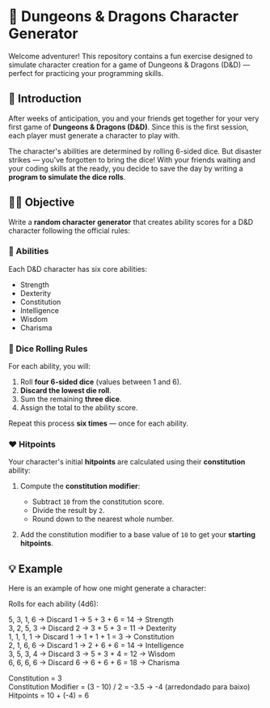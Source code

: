 # 🐉 Dungeons & Dragons Character Generator

Welcome adventurer! This repository contains a fun exercise designed to simulate character creation for a game of Dungeons & Dragons (D&D) — perfect for practicing your programming skills.

## 🎲 Introduction

After weeks of anticipation, you and your friends get together for your very first game of **Dungeons & Dragons (D&D)**. Since this is the first session, each player must generate a character to play with.

The character's abilities are determined by rolling 6-sided dice. But disaster strikes — you've forgotten to bring the dice! With your friends waiting and your coding skills at the ready, you decide to save the day by writing a **program to simulate the dice rolls**.

## 🧙‍♂️ Objective

Write a **random character generator** that creates ability scores for a D&D character following the official rules:

### 🧠 Abilities

Each D&D character has six core abilities:

- Strength
- Dexterity
- Constitution
- Intelligence
- Wisdom
- Charisma

### 🎲 Dice Rolling Rules

For each ability, you will:
1. Roll **four 6-sided dice** (values between 1 and 6).
2. **Discard the lowest die roll**.
3. Sum the remaining **three dice**.
4. Assign the total to the ability score.

Repeat this process **six times** — once for each ability.

### ❤️ Hitpoints

Your character's initial **hitpoints** are calculated using their **constitution** ability:

1. Compute the **constitution modifier**:
   - Subtract `10` from the constitution score.
   - Divide the result by `2`.
   - Round down to the nearest whole number.

2. Add the constitution modifier to a base value of `10` to get your **starting hitpoints**.

## 💡 Example

Here is an example of how one might generate a character:                     
                      
Rolls for each ability (4d6):                
                    
5, 3, 1, 6 → Discard 1 → 5 + 3 + 6 = 14 → Strength           
3, 2, 5, 3 → Discard 2 → 3 + 5 + 3 = 11 → Dexterity                  
1, 1, 1, 1 → Discard 1 → 1 + 1 + 1 = 3 → Constitution               
2, 1, 6, 6 → Discard 1 → 2 + 6 + 6 = 14 → Intelligence              
3, 5, 3, 4 → Discard 3 → 5 + 3 + 4 = 12 → Wisdom               
6, 6, 6, 6 → Discard 6 → 6 + 6 + 6 = 18 → Charisma                        
                       
Constitution = 3                              
Constitution Modifier = (3 - 10) / 2 = -3.5 → -4 (arredondado para baixo)                      
Hitpoints = 10 + (-4) = 6                 
